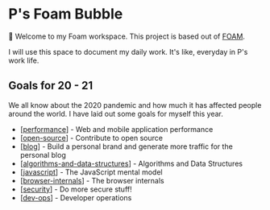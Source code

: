# P's Foam Bubble

👋 Welcome to my Foam workspace. This project is based out of [FOAM](https://foambubble.github.io/foam/).

I will use this space to document my daily work. It's like, everyday in P's work life.

## Goals for 20 - 21

We all know about the 2020 pandemic and how much it has affected people around the world. I have laid out some goals for myself this year.

- [[performance]] - Web and mobile application performance
- [[open-source]] - Contribute to open source
- [[blog]] - Build a personal brand and generate more traffic for the personal blog
- [[algorithms-and-data-structures]] - Algorithms and Data Structures
- [[javascript]] - The JavaScript mental model
- [[browser-internals]] - The browser internals
- [[security]] - Do more secure stuff!
- [[dev-ops]] - Developer operations

[//begin]: # 'Autogenerated link references for markdown compatibility'
[performance]: performance 'Performance'
[open-source]: open-source 'Open Source'
[blog]: blog 'Blog'
[algorithms-and-data-structures]: algorithms-and-data-structures 'Algorithms and Data Structures'
[javascript]: javascript 'The JavaScript mental model'
[browser-internals]: browser-internals 'The browser internals'
[security]: security 'Do more secure stuff'
[dev-ops]: dev-ops 'Developer operations'
[//end]: # 'Autogenerated link references'
